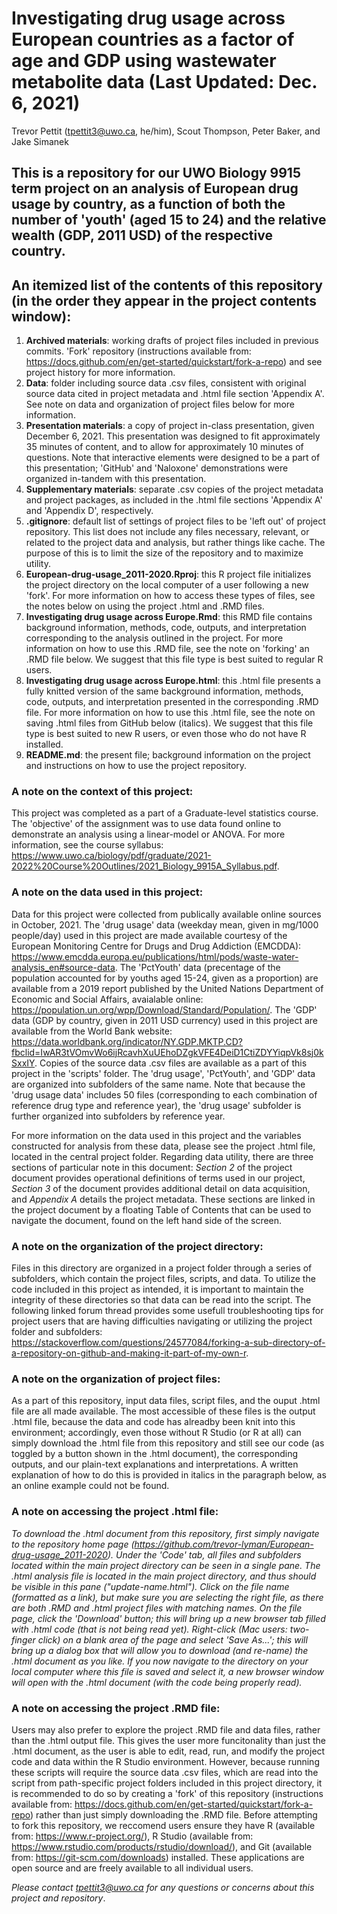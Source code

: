 # Investigating drug usage across European countries as a factor of age and GDP using wastewater metabolite data (Last Updated: Dec. 6, 2021)
Trevor Pettit (tpettit3@uwo.ca, he/him), Scout Thompson, Peter Baker, and Jake Simanek 

## This is a repository for our UWO Biology 9915 term project on an analysis of European drug usage by country, as a function of both the number of 'youth' (aged 15 to 24) and the relative wealth (GDP, 2011 USD) of the respective country. 

## An itemized list of the contents of this repository (in the order they appear in the project contents window):
1. **Archived materials**: working drafts of project files included in previous commits. 'Fork' repository (instructions available from: https://docs.github.com/en/get-started/quickstart/fork-a-repo) and see project history for more information.
2. **Data**: folder including source data .csv files, consistent with original source data cited in project metadata and .html file section 'Appendix A'. See note on data and organization of project files below for more information.
3. **Presentation materials**: a copy of project in-class presentation, given December 6, 2021. This presentation was designed to fit approximately 35 minutes of content, and to allow for approximately 10 minutes of questions. Note that interactive elements were designed to be a part of this presentation; 'GitHub' and 'Naloxone' demonstrations were organized in-tandem with this presentation.
4. **Supplementary materials**: separate .csv copies of the project metadata and project packages, as included in the .html file sections 'Appendix A' and 'Appendix D', respectively.
5. **.gitignore**: default list of settings of project files to be 'left out' of project repository. This list does not include any files necessary, relevant, or related to the project data and analysis, but rather things like cache. The purpose of this is to limit the size of the repository and to maximize utility. 
6. **European-drug-usage_2011-2020.Rproj**: this R project file initializes the project directory on the local computer of a user following a new 'fork'. For more information on how to access these types of files, see the notes below on using the project .html and .RMD files. 
7. **Investigating drug usage across Europe.Rmd**: this RMD file contains background information, methods, code, outputs, and interpretation corresponding to the analysis outlined in the project. For more information on how to use this .RMD file, see the note on 'forking' an .RMD file below. We suggest that this file type is best suited to regular R users.
8. **Investigating drug usage across Europe.html**: this .html file presents a fully knitted version of the same background information, methods, code, outputs, and interpretation presented in the corresponding .RMD file. For more information on how to use this .html file, see the note on saving .html files from GitHub below (italics). We suggest that this file type is best suited to new R users, or even those who do not have R installed.
9. **README.md**: the present file; background information on the project and instructions on how to use the project repository. 

### A note on the context of this project:
This project was completed as a part of a Graduate-level statistics course. The 'objective' of the assignment was to use data found online to demonstrate an analysis using a linear-model or ANOVA. For more information, see the course syllabus: https://www.uwo.ca/biology/pdf/graduate/2021-2022%20Course%20Outlines/2021_Biology_9915A_Syllabus.pdf. 

### A note on the data used in this project:
Data for this project were collected from publically available online sources in October, 2021. The 'drug usage' data (weekday mean, given in mg/1000 people/day) used in this project are made available courtesy of the European Monitoring Centre for Drugs and Drug Addiction (EMCDDA): https://www.emcdda.europa.eu/publications/html/pods/waste-water-analysis_en#source-data. The 'PctYouth' data (precentage of the population accounted for by youths aged 15-24, given as a proportion) are available from a 2019 report published by the United Nations Department of Economic and Social Affairs, avaialable online: https://population.un.org/wpp/Download/Standard/Population/. The 'GDP' data (GDP by country, given in 2011 USD currency) used in this project are available from the World Bank website: https://data.worldbank.org/indicator/NY.GDP.MKTP.CD?fbclid=IwAR3tVOmvWo6ijRcavhXuUEhoDZgkVFE4DeiD1CtiZDYYiqpVk8sj0kSxxIY. Copies of the source data .csv files are available as a part of this project in the 'scripts' folder. The 'drug usage', 'PctYouth', and 'GDP' data are organized into subfolders of the same name. Note that because the 'drug usage data' includes 50 files (corresponding to each combination of reference drug type and reference year), the 'drug usage' subfolder is further organized into subfolders by reference year. 

For more information on the data used in this project and the variables constructed for analysis from these data, please see the project .html file, located in the central project folder. Regarding data utility, there are three sections of particular note in this document: *Section 2* of the project document provides operational definitions of terms used in our project, *Section 3* of the document provides additional detail on data acquisition, and *Appendix A* details the project metadata. These sections are linked in the project document by a floating Table of Contents that can be used to navigate the document, found on the left hand side of the screen. 

### A note on the organization of the project directory:
Files in this directory are organized in a project folder through a series of subfolders, which contain the project files, scripts, and data. To utilize the code included in this project as intended, it is important to maintain the integrity of these directories so that data can be read into the script. The following linked forum thread provides some usefull troubleshooting tips for project users that are having difficulties navigating or utilizing the project folder and subfolders: https://stackoverflow.com/questions/24577084/forking-a-sub-directory-of-a-repository-on-github-and-making-it-part-of-my-own-r.

### A note on the organization of project files:
As a part of this repository, input data files, script files, and the ouput .html file are all made available. The most accessible of these files is the output .html file, because the data and code has alreadby been knit into this environment; accordingly, even those without R Studio (or R at all) can simply download the .html file from this repository and still see our code (as toggled by a button shown in the .html document), the corresponding outputs, and our plain-text explanations and interpretations. A written explanation of how to do this is provided in italics in the paragraph below, as an online example could not be found.

### A note on accessing the project .html file:
*To download the .html document from this repository, first simply navigate to the repository home page (https://github.com/trevor-lyman/European-drug-usage_2011-2020). Under the 'Code' tab, all files and subfolders located within the main project directory can be seen in a single pane. The .html analysis file is located in the main project directory, and thus should be visible in this pane ("update-name.html"). Click on the file name (formatted as a link), but make sure you are selecting the right file, as there are both .RMD and .html project files with matching names. On the file page, click the 'Download' button; this will bring up a new browser tab filled with .html code (that is not being read yet). Right-click (Mac users: two-finger click) on a blank area of the page and select 'Save As...'; this will bring up a dialog box that will allow you to download (and re-name) the .html document as you like. If you now navigate to the directory on your local computer where this file is saved and select it, a new browser window will open with the .html document (with the code being properly read).*

### A note on accessing the project .RMD file:
Users may also prefer to explore the project .RMD file and data files, rather than the .html output file. This gives the user more funcitonality than just the .html document, as the user is able to edit, read, run, and modify the project code and data within the R Studio environment. However, because running these scripts will require the source data .csv files, which are read into the script from path-specific project folders included in this project directory, it is recommended to do so by creating a 'fork' of this repository (instructions available from: https://docs.github.com/en/get-started/quickstart/fork-a-repo) rather than just simply downloading the .RMD file. Before attempting to fork this repository, we reccomend users ensure they have R (available from: https://www.r-project.org/), R Studio (available from: https://www.rstudio.com/products/rstudio/download/), and Git (available from: https://git-scm.com/downloads) installed. These applications are open source and are freely available to all individual users. 



*Please contact tpettit3@uwo.ca for any questions or concerns about this project and repository*.
